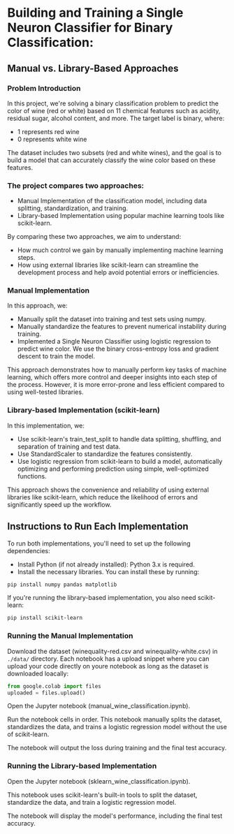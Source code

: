 # Building and Training a Single Neuron Classifier for Binary Classification: 
## Manual vs. Library-Based Approaches

### Problem Introduction
In this project, we're solving a binary classification problem to predict the color of wine (red or white) based on 11 chemical features such as acidity, residual sugar, alcohol content, and more. The target label is binary, where:

+ 1 represents red wine
+ 0 represents white wine

The dataset includes two subsets (red and white wines), and the goal is to build a model that can accurately classify the wine color based on these features.

### The project compares two approaches:

+ Manual Implementation of the classification model, including data splitting, standardization, and training.
+ Library-based Implementation using popular machine learning tools like scikit-learn.

By comparing these two approaches, we aim to understand:
+ How much control we gain by manually implementing machine learning steps.
+ How using external libraries like scikit-learn can streamline the development process and help avoid potential errors or inefficiencies.

### Manual Implementation
In this approach, we:
+ Manually split the dataset into training and test sets using numpy.
+ Manually standardize the features to prevent numerical instability during training.
+ Implemented a Single Neuron Classifier using logistic regression to predict wine color. We use the binary cross-entropy loss and gradient descent to train the model.

This approach demonstrates how to manually perform key tasks of machine learning, which offers more control and deeper insights into each step of the process. However, it is more error-prone and less efficient compared to using well-tested libraries.

### Library-based Implementation (scikit-learn)
In this implementation, we:

+ Use scikit-learn's train_test_split to handle data splitting, shuffling, and separation of training and test data.
+ Use StandardScaler to standardize the features consistently.
+ Use logistic regression from scikit-learn to build a model, automatically optimizing and performing prediction using simple, well-optimized functions.

This approach shows the convenience and reliability of using external libraries like scikit-learn, which reduce the likelihood of errors and significantly speed up the workflow.

## Instructions to Run Each Implementation

To run both implementations, you'll need to set up the following dependencies:

+ Install Python (if not already installed): Python 3.x is required.
+ Install the necessary libraries. You can install these by running:
```bash
pip install numpy pandas matplotlib
```

If you're running the library-based implementation, you also need scikit-learn:
```bash
pip install scikit-learn
```

### Running the Manual Implementation
Download the dataset (winequality-red.csv and winequality-white.csv) in `./data/` directory. Each notebook has a upload snippet where you can upload your code directly on youre notebook as long as the dataset is downloaded loacally:
```python
from google.colab import files
uploaded = files.upload()
```

Open the Jupyter notebook (manual_wine_classification.ipynb).

Run the notebook cells in order. This notebook manually splits the dataset, standardizes the data, and trains a logistic regression model without the use of scikit-learn.

The notebook will output the loss during training and the final test accuracy.

### Running the Library-based Implementation

Open the Jupyter notebook (sklearn_wine_classification.ipynb).

This notebook uses scikit-learn's built-in tools to split the dataset, standardize the data, and train a logistic regression model.

The notebook will display the model's performance, including the final test accuracy.
